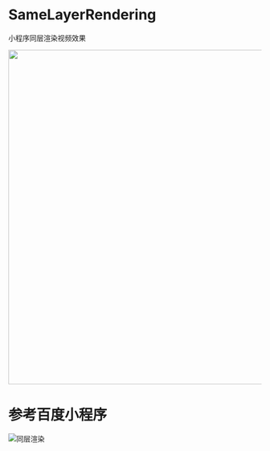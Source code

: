 # SameLayerRendering

小程序同层渲染视频效果

<img src="http://souche.oss-cn-hangzhou.aliyuncs.com/20231011/gif/13ce0baace2698dbe5b7b010ccb27273.gif" witdth="375" height="667">

# 参考百度小程序

![同层渲染](https://img.souche.com/bolt/3Gc-CaSteFhn8LqnFSgoz/1.png)
